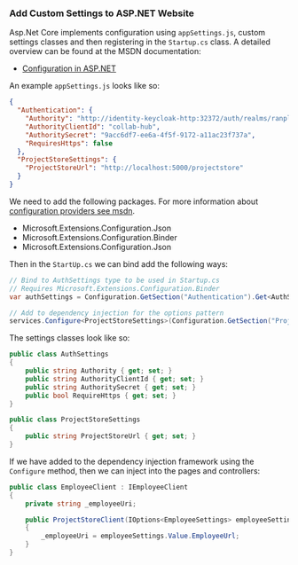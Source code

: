### Add Custom Settings to ASP.NET Website

Asp.Net Core implements configuration using `appSettings.js`, custom settings classes and then registering in the `Startup.cs` class. A detailed overview can be found at the MSDN documentation:

* [Configuration in ASP.NET](https://docs.microsoft.com/en-us/aspnet/core/fundamentals/configuration/?view=aspnetcore-5.0)



An example `appSettings.js` looks like so:

```json
{    
  "Authentication": {
    "Authority": "http://identity-keycloak-http:32372/auth/realms/ranplan",
    "AuthorityClientId": "collab-hub",
    "AuthoritySecret": "9acc6df7-ee6a-4f5f-9172-a11ac23f737a",
    "RequiresHttps": false
  },
  "ProjectStoreSettings": {
    "ProjectStoreUrl": "http://localhost:5000/projectstore"
  }      
}
```

We need to add the following packages. For more information about [configuration providers see msdn](https://docs.microsoft.com/en-us/aspnet/core/fundamentals/configuration/?view=aspnetcore-5.0#file-configuration-provider).

* Microsoft.Extensions.Configuration.Json
* Microsoft.Extensions.Configuration.Binder
* Microsoft.Extensions.Configuration.Json

Then in the `StartUp.cs` we can bind add the following ways:

```c#
// Bind to AuthSettings type to be used in Startup.cs
// Requires Microsoft.Extensions.Configuration.Binder
var authSettings = Configuration.GetSection("Authentication").Get<AuthSettings>()

// Add to dependency injection for the options pattern
services.Configure<ProjectStoreSettings>(Configuration.GetSection("ProjectStoreSettings"))
```



The settings classes look like so:

```c#
public class AuthSettings
{
    public string Authority { get; set; }
    public string AuthorityClientId { get; set; }
    public string AuthoritySecret { get; set; }
    public bool RequireHttps { get; set; }
}

public class ProjectStoreSettings
{
	public string ProjectStoreUrl { get; set; }
}
```



If we have added to the dependency injection framework using the `Configure` method, then we can inject into the pages and controllers:

```c#
public class EmployeeClient : IEmployeeClient
{	
	private string _employeeUri;

	public ProjectStoreClient(IOptions<EmployeeSettings> employeeSettings)
	{		
		_employeeUri = employeeSettings.Value.EmployeeUrl;		
	}
}
```

